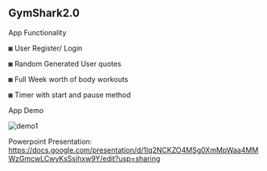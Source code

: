 GymShark2.0
-------------------------------------------------------------------------------------------------------------------------------------------------------------------------
App Functionality

  ◙ User Register/ Login
  
  ◙ Random Generated User quotes
  
  ◙ Full Week worth of body workouts
  
  ◙ Timer with start and pause method
  

App Demo

  ![demo1](https://user-images.githubusercontent.com/63178444/101089105-b1cdb080-3582-11eb-9a44-425dc8ebff05.gif)
  

Powerpoint Presentation: https://docs.google.com/presentation/d/1lq2NCKZO4MSg0XmMpWaa4MMWzGmcwLCwyKsSsjhxw9Y/edit?usp=sharing
